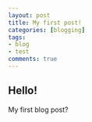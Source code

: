 ```yaml
---
layout: post
title: My first post!
categories: [blogging]
tags: 
- blog
- test
comments: true
---
```


## Hello!
My first blog post?
